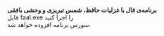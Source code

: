<strong>برنامه‌ی فال با غزلیات حافظ، شمس تبریزی و وحشی بافقی</strong>
<br>
فایل faal.exe را اجرا کنید
<br>
سورس برنامه افزوده خواهد شد.
